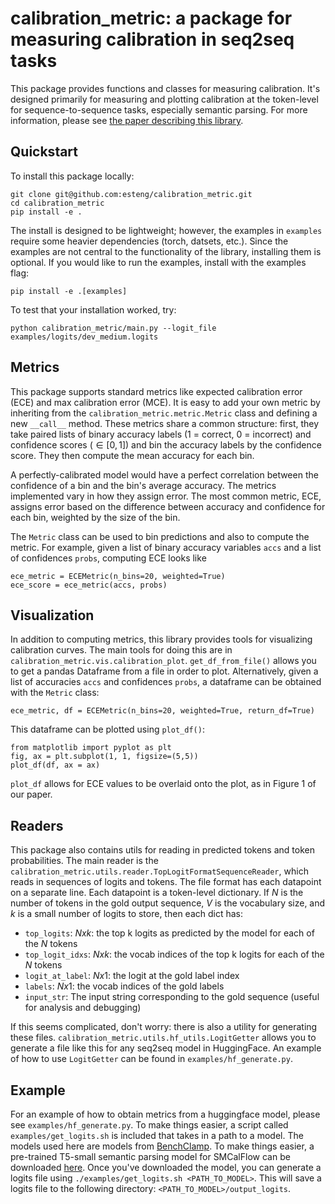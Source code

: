 # calibration_metric: a package for measuring calibration in seq2seq tasks

This package provides functions and classes for measuring calibration. It's designed primarily for measuring and plotting calibration at the token-level for sequence-to-sequence tasks, especially semantic parsing. 
For more information, please see [the paper describing this library](TODO:LINK).

## Quickstart 
To install this package locally: 

```
git clone git@github.com:esteng/calibration_metric.git 
cd calibration_metric
pip install -e .
```

The install is designed to be lightweight; however, the examples in `examples` require some heavier dependencies (torch, datsets, etc.). 
Since the examples are not central to the functionality of the library, installing them is optional. 
If you would like to run the examples, install with the examples flag: 

```
pip install -e .[examples]
```

To test that your installation worked, try:

```
python calibration_metric/main.py --logit_file examples/logits/dev_medium.logits
```


## Metrics
This package supports standard metrics like expected calibration error (ECE) and max calibration error (MCE). 
It is easy to add your own metric by inheriting from the `calibration_metric.metric.Metric` class and defining a new `__call__` method. 
These metrics share a common structure: first, they take paired lists of binary accuracy labels (1 = correct, 0 = incorrect) and confidence scores ($\in [0,1]$)
and bin the accuracy labels by the confidence score. They then compute the mean accuracy for each bin.

A perfectly-calibrated model would have a perfect correlation between the confidence of a bin and the bin's average accuracy. 
The metrics implemented vary in how they assign error. The most common metric, ECE, assigns error based on the difference between accuracy and confidence for each bin, weighted by the size of the bin. 

The `Metric` class can be used to bin predictions and also to compute the metric. 
For example, given a list of binary accuracy variables `accs` and a list of confidences `probs`, computing ECE looks like 

```
ece_metric = ECEMetric(n_bins=20, weighted=True)
ece_score = ece_metric(accs, probs)
```

## Visualization
In addition to computing metrics, this library provides tools for visualizing calibration curves. 
The main tools for doing this are in `calibration_metric.vis.calibration_plot`. 
`get_df_from_file()` allows you to get a pandas Dataframe from a file in order to plot. Alternatively, given a list of accuracies `accs` and confidences `probs`, a dataframe can be obtained with the `Metric` class: 

```
ece_metric, df = ECEMetric(n_bins=20, weighted=True, return_df=True)
```

This dataframe can be plotted using `plot_df()`: 

```
from matplotlib import pyplot as plt 
fig, ax = plt.subplot(1, 1, figsize=(5,5))
plot_df(df, ax = ax)
```

`plot_df` allows for ECE values to be overlaid onto the plot, as in Figure 1 of our paper. 

## Readers
This package also contains utils for reading in predicted tokens and token probabilities. 
The main reader is the `calibration_metric.utils.reader.TopLogitFormatSequenceReader`, which reads in sequences of logits and tokens.
The file format has each datapoint on a separate line. Each datapoint is a token-level dictionary. If $N$ is the number of tokens in the gold output sequence, $V$ is the vocabulary size, and $k$ is a small number of logits to store, then each dict has:
 - `top_logits`: $N x k$: the top k logits as predicted by the model for each of the $N$ tokens 
 - `top_logit_idxs`: $N x k$: the vocab indices of the top k logits for each of the $N$ tokens
 - `logit_at_label`: $N x 1$: the logit at the gold label index
 - `labels`: $N x 1$: the vocab indices of the gold labels 
 - `input_str`: The input string corresponding to the gold sequence (useful for analysis and debugging)

 If this seems complicated, don't worry: there is also a utility for generating these files.
 `calibration_metric.utils.hf_utils.LogitGetter` allows you to generate a file like this for any seq2seq model in HuggingFace. 
 An example of how to use `LogitGetter` can be found in `examples/hf_generate.py`.


 ## Example
 For an example of how to obtain metrics from a huggingface model, please see `examples/hf_generate.py`. 
 To make things easier, a script called `examples/get_logits.sh` is included that takes in a path to a model. 
 The models used here are models from [BenchClamp](https://github.com/microsoft/semantic_parsing_with_constrained_lm). 
 To make things easier, a pre-trained T5-small semantic parsing model for SMCalFlow can be downloaded [here](TODO:LINK). 
 Once you've downloaded the model, you can generate a logits file using `./examples/get_logits.sh <PATH_TO_MODEL>`. 
 This will save a logits file to the following directory: `<PATH_TO_MODEL>/output_logits`. 